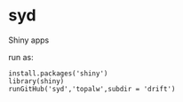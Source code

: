# syd
Shiny apps

run as:

``` 
install.packages('shiny')
library(shiny)
runGitHub('syd','topalw',subdir = 'drift')
```
